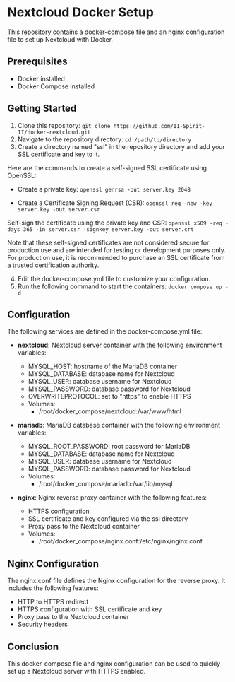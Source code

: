 # Nextcloud Docker Setup

This repository contains a docker-compose file and an nginx configuration file to set up Nextcloud with Docker.

## Prerequisites
- Docker installed
- Docker Compose installed

## Getting Started
1. Clone this repository: `git clone https://github.com/II-Spirit-II/docker-nextcloud.git`
2. Navigate to the repository directory: `cd /path/to/directory`
3. Create a directory named "ssl" in the repository directory and add your SSL certificate and key to it.

Here are the commands to create a self-signed SSL certificate using OpenSSL:
- Create a private key:
`
openssl genrsa -out server.key 2048
`

- Create a Certificate Signing Request (CSR):
`
openssl req -new -key server.key -out server.csr
`

Self-sign the certificate using the private key and CSR:
`
openssl x509 -req -days 365 -in server.csr -signkey server.key -out server.crt
`

Note that these self-signed certificates are not considered secure for production use and are intended for testing or development purposes only. For production use, it is recommended to purchase an SSL certificate from a trusted certification authority.

4. Edit the docker-compose.yml file to customize your configuration.
5. Run the following command to start the containers: `docker compose up -d`

## Configuration
The following services are defined in the docker-compose.yml file:

- **nextcloud**: Nextcloud server container with the following environment variables:
    - MYSQL_HOST: hostname of the MariaDB container
    - MYSQL_DATABASE: database name for Nextcloud
    - MYSQL_USER: database username for Nextcloud
    - MYSQL_PASSWORD: database password for Nextcloud
    - OVERWRITEPROTOCOL: set to "https" to enable HTTPS
    - Volumes:
      - /root/docker_compose/nextcloud:/var/www/html

- **mariadb**: MariaDB database container with the following environment variables:
    - MYSQL_ROOT_PASSWORD: root password for MariaDB
    - MYSQL_DATABASE: database name for Nextcloud
    - MYSQL_USER: database username for Nextcloud
    - MYSQL_PASSWORD: database password for Nextcloud
    - Volumes:
      - /root/docker_compose/mariadb:/var/lib/mysql

- **nginx**: Nginx reverse proxy container with the following features:
    - HTTPS configuration
    - SSL certificate and key configured via the ssl directory
    - Proxy pass to the Nextcloud container
    - Volumes:
      - /root/docker_compose/nginx.conf:/etc/nginx/nginx.conf

## Nginx Configuration
The nginx.conf file defines the Nginx configuration for the reverse proxy. It includes the following features:

- HTTP to HTTPS redirect
- HTTPS configuration with SSL certificate and key
- Proxy pass to the Nextcloud container
- Security headers

## Conclusion
This docker-compose file and nginx configuration can be used to quickly set up a Nextcloud server with HTTPS enabled.
